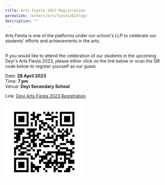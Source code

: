 ```yaml
---
title: Arts Fiesta 2023 Registration
permalink: /others/artsfiesta2023reg/
description: ""
---
```

Arts Fiesta is one of the platforms under our school's LLP to celebrate our students' efforts and achievements in the arts.<br><br>


If you would like to attend the celebration of our students in the upcoming Deyi's Arts Fiesta 2023, please either click on the link below or scan the QR code below to register yourself as our guest.

Date: **28 April 2023** <br>
Time: **7 pm** <br>
Venue: **Deyi Secondary School**

Link: [Deyi Arts Fiesta 2023 Registration](https://forms.gle/ixVRAc7LCoRGo7vo8)

<img src="/images/Main%20Page%20(Announcements)/2023%20Arts%20Fiesta%20Reg.png" style="width:50%">

